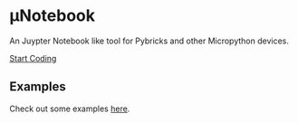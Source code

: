 # µNotebook
An Juypter Notebook like tool for Pybricks and other Micropython devices.

<a class="button-link" href="//unotebook.org/code">Start Coding</a>

## Examples
Check out some examples [here](https://github.com/keredson/unotebook/tree/main/examples).
